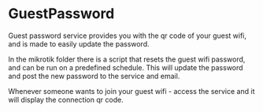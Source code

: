 # GuestPassword

Guest password service provides you with the qr code of your guest wifi, and is made to easily update the password.

In the mikrotik folder there is a script that resets the guest wifi password, and can be run on a predefined schedule. This will update the password and post the new password to the service and email.

Whenever someone wants to join your guest wifi - access the service and it will display the connection qr code.
